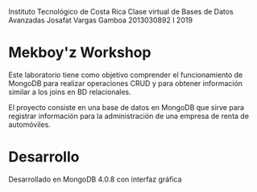 Instituto Tecnológico de Costa Rica
Clase virtual de Bases de Datos Avanzadas
Josafat Vargas Gamboa
2013030892
I 2019

# Mekboy'z Workshop

Este laboratorio tiene como objetivo comprender el funcionamiento de MongoDB para realizar operaciones CRUD y para obtener información similar a los joins en BD relacionales.

El proyecto consiste en una base de datos en MongoDB que sirve para registrar información para la administración de una empresa de renta de automóviles.

# Desarrollo
Desarrollado en MongoDB 4.0.8 con interfaz gráfica
